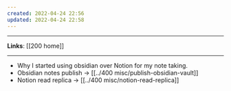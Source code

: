 ```yaml
---
created: 2022-04-24 22:56
updated: 2022-04-24 22:58
---
```

---
**Links**: [[200 home]]

---
- Why I started using obsidian over Notion for my note taking. 
- Obsidian notes publish → [[../400 misc/publish-obsidian-vault]]
- Notion read replica → [[../400 misc/notion-read-replica]]